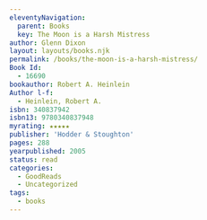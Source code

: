 ```yaml
---
eleventyNavigation:
  parent: Books
  key: The Moon is a Harsh Mistress
author: Glenn Dixon
layout: layouts/books.njk
permalink: /books/the-moon-is-a-harsh-mistress/
Book Id:
  - 16690
bookauthor: Robert A. Heinlein
Author l-f:
  - Heinlein, Robert A.
isbn: 340837942
isbn13: 9780340837948
myrating: ★★★★★
publisher: 'Hodder & Stoughton'
pages: 288
yearpublished: 2005
status: read
categories:
  - GoodReads
  - Uncategorized
tags:
  - books
---
```

